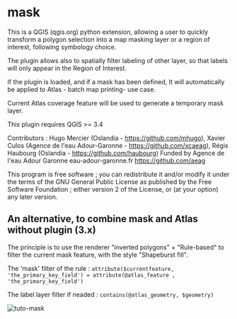 mask
===========

This is a QGIS (qgis.org) python extension, allowing a user to quickly transform a polygon selection into a map masking layer or a region of interest, following symbology choice.

The plugin allows also to spatially filter labeling of other layer, so that labels will only appear in the Region of Interest.

If the plugin is loaded, and if a mask has been defined, It will automatically be applied to Atlas - batch map printing- use case.

Current Atlas coverage feature will be used to generate a temporary mask layer.

This plugin requires QGIS >= 3.4

Contributors : Hugo Mercier (Oslandia - https://github.com/mhugo), Xavier Culos (Agence de l'eau Adour-Garonne - https://github.com/xcaeag), Régis Haubourg (Oslandia - https://github.com/haubourg) Funded by Agence de l'eau Adour Garonne eau-adour-garonne.fr https://github.com/aeag

This program is free software ; you can redistribute it and/or modify it under the terms of the GNU General Public License as published by the Free Software Foundation ; either version 2 of the License, or (at your option) any later version.                               


An alternative, to combine mask and Atlas without plugin (3.x)
--

The principle is to use the renderer "inverted polygons" + "Rule-based" to filter the current mask feature, with the style "Shapeburst fill".

The 'mask' filter of the rule :
`attribute($currentfeature, 'the_primary_key_field') = attribute(@atlas_feature , 'the_primary_key_field')`

The label layer filter if neaded :
`contains(@atlas_geometry, $geometry)`

![tuto-mask](https://user-images.githubusercontent.com/7790344/49210169-ad32f800-f3bc-11e8-865d-c00dd9b77b76.gif)
